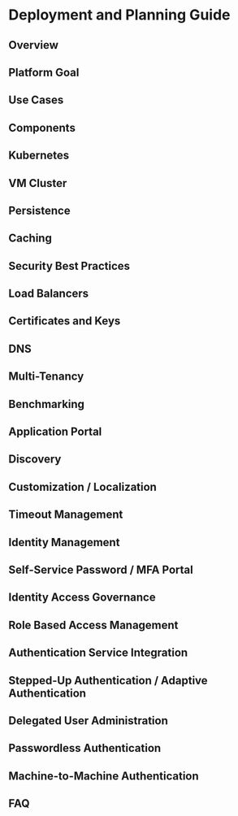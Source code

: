 # Deployment and Planning Guide

## Overview

## Platform Goal

## Use Cases

## Components

## Kubernetes

## VM Cluster

## Persistence

## Caching

## Security Best Practices

## Load Balancers

## Certificates and Keys

## DNS

## Multi-Tenancy

## Benchmarking

## Application Portal

## Discovery

## Customization / Localization

## Timeout Management

## Identity Management

## Self-Service Password / MFA Portal

## Identity Access Governance

## Role Based Access Management

## Authentication Service Integration

## Stepped-Up Authentication / Adaptive Authentication

## Delegated User Administration

## Passwordless Authentication

## Machine-to-Machine Authentication

## FAQ
